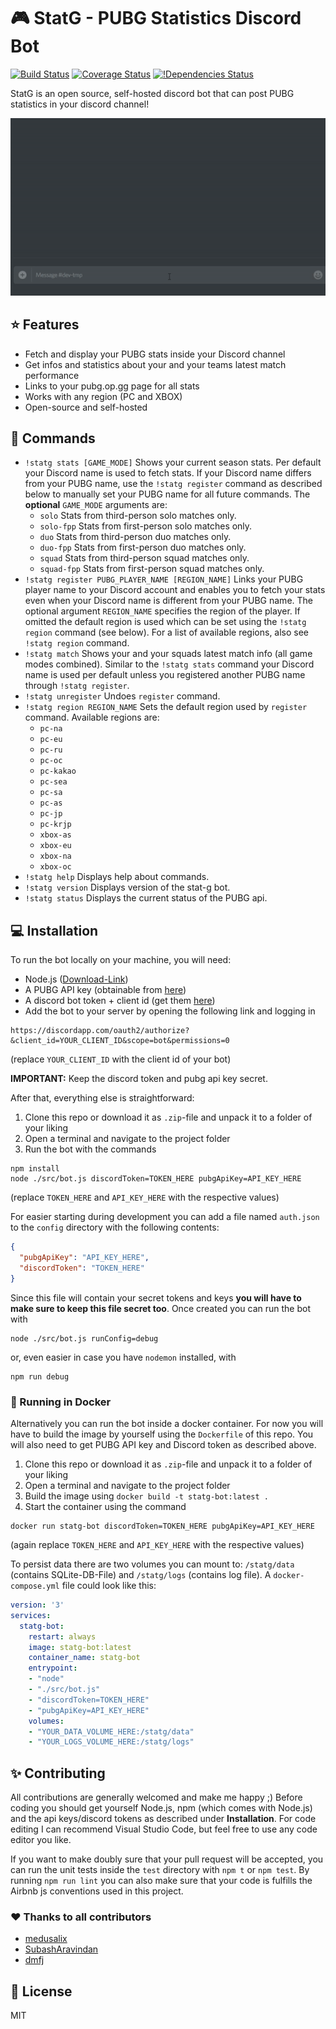 # :video_game: StatG - PUBG Statistics Discord Bot

[![Build Status](https://travis-ci.org/kuper-adrian/statg-bot.svg?branch=master)](https://travis-ci.org/kuper-adrian/statg-bot)
[![Coverage Status](https://coveralls.io/repos/github/kuper-adrian/statg-bot/badge.svg?branch=master)](https://coveralls.io/github/kuper-adrian/statg-bot?branch=master)
[![!Dependencies Status](https://david-dm.org/kuper-adrian/statg-bot.svg)](https://david-dm.org/kuper-adrian/statg-bot?view=list)

StatG is an open source, self-hosted discord bot that can post PUBG statistics in your discord channel!

![Alt text](docs/images/statg-bot-enter-command.gif "Entering Command")

## :star: Features

* Fetch and display your PUBG stats inside your Discord channel
* Get infos and statistics about your and your teams latest match performance
* Links to your pubg.op.gg page for all stats
* Works with any region (PC and XBOX)
* Open-source and self-hosted

## :blue_book: Commands

* `!statg stats [GAME_MODE]` Shows your current season stats. Per default your Discord name is used to fetch stats. If your Discord name differs from your PUBG name, use the `!statg register` command as described below to manually set your PUBG name for all future commands. 
The **optional** `GAME_MODE` arguments are:
    * `solo` Stats from third-person solo matches only.
    * `solo-fpp` Stats from first-person solo matches only.
    * `duo` Stats from third-person duo matches only.
    * `duo-fpp` Stats from first-person duo matches only.
    * `squad` Stats from third-person squad matches only.
    * `squad-fpp` Stats from first-person squad matches only.
* `!statg register PUBG_PLAYER_NAME [REGION_NAME]` 
  Links your PUBG player name to your Discord account and enables you to fetch your stats even when your Discord name is different from your PUBG name.
  The optional argument `REGION_NAME` specifies the region of the player. If omitted the default region is used which can be set using the `!statg region` command (see below). For a list of available regions, also see `!statg region` command.
* `!statg match`
  Shows your and your squads latest match info (all game modes combined). Similar to the `!statg stats` command your Discord name is used per default unless you registered another PUBG name through `!statg register`.
* `!statg unregister`
  Undoes `register` command.
* `!statg region REGION_NAME`
  Sets the default region used by `register` command. Available regions are:
    * `pc-na`
    * `pc-eu`
    * `pc-ru`
    * `pc-oc`
    * `pc-kakao`
    * `pc-sea`
    * `pc-sa`
    * `pc-as`
    * `pc-jp`
    * `pc-krjp`
    * `xbox-as`
    * `xbox-eu`
    * `xbox-na`
    * `xbox-oc`
* `!statg help`
  Displays help about commands.
* `!statg version`
  Displays version of the stat-g bot.
* `!statg status`
  Displays the current status of the PUBG api.

## :computer: Installation

To run the bot locally on your machine, you will need:

 - Node.js ([Download-Link](https://nodejs.org/en/))
 - A PUBG API key (obtainable from [here](https://developer.playbattlegrounds.com/))
 - A discord bot token + client id (get them [here](https://discordapp.com/login?redirect_to=/developers/applications/me))
 - Add the bot to your server by opening the following link and logging in
 ```
 https://discordapp.com/oauth2/authorize?&client_id=YOUR_CLIENT_ID&scope=bot&permissions=0
 ```
 (replace `YOUR_CLIENT_ID` with the client id of your bot)

**IMPORTANT:** Keep the discord token and pubg api key secret.

After that, everything else is straightforward:
1. Clone this repo or download it as `.zip`-file and unpack it to a folder of your liking
2. Open a terminal and navigate to the project folder
3. Run the bot with the commands
```
npm install
node ./src/bot.js discordToken=TOKEN_HERE pubgApiKey=API_KEY_HERE
```
(replace `TOKEN_HERE` and `API_KEY_HERE` with the respective values)

For easier starting during development you can add a file named `auth.json` to the `config` directory with the following contents:
```json
{
  "pubgApiKey": "API_KEY_HERE",
  "discordToken": "TOKEN_HERE"
}
```
Since this file will contain your secret tokens and keys **you will have to make sure to keep this file secret too**. Once created you can run the bot with
```
node ./src/bot.js runConfig=debug
```
or, even easier in case you have `nodemon` installed, with
```
npm run debug
```

### :whale: Running in Docker

Alternatively you can run the bot inside a docker container. For now you will have to build the image by yourself using the `Dockerfile` of this repo. You will also need to get PUBG API key and Discord token as described above.

1. Clone this repo or download it as `.zip`-file and unpack it to a folder of your liking
2. Open a terminal and navigate to the project folder
3. Build the image using `docker build -t statg-bot:latest .`
4. Start the container using the command
```
docker run statg-bot discordToken=TOKEN_HERE pubgApiKey=API_KEY_HERE
```
(again replace `TOKEN_HERE` and `API_KEY_HERE` with the respective values)

To persist data there are two volumes you can mount to: `/statg/data` (contains SQLite-DB-File) and `/statg/logs` (contains log file). A `docker-compose.yml` file could look like this:
```yaml
version: '3'
services:
  statg-bot:
    restart: always
    image: statg-bot:latest
    container_name: statg-bot
    entrypoint: 
    - "node"
    - "./src/bot.js"
    - "discordToken=TOKEN_HERE"
    - "pubgApiKey=API_KEY_HERE"
    volumes: 
    - "YOUR_DATA_VOLUME_HERE:/statg/data"
    - "YOUR_LOGS_VOLUME_HERE:/statg/logs"
```

## :sparkles: Contributing

All contributions are generally welcomed and make me happy ;) Before coding you should get yourself Node.js, npm (which comes with Node.js) and the api keys/discord tokens as described under __Installation__. For code editing I can recommend Visual Studio Code, but feel free to use any code editor you like.

If you want to make doubly sure that your pull request will be accepted, you can run the unit tests inside the ```test``` directory with ```npm t``` or ```npm test```. By running ```npm run lint``` you can also make sure that your code is fulfills the Airbnb js conventions used in this project.

### :heart: Thanks to all contributors

* [medusalix](https://github.com/medusalix)
* [SubashAravindan](https://github.com/SubashAravindan)
* [dmfj](https://github.com/dmfj)

## :statue_of_liberty: License

MIT
